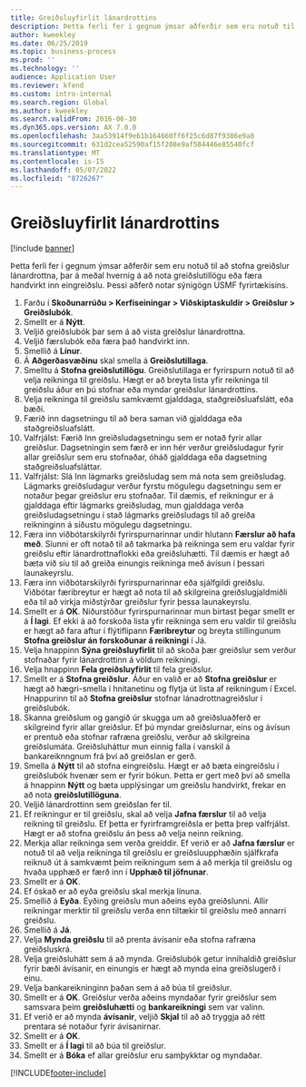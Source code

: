 ```yaml
---
title: Greiðsluyfirlit lánardrottins
description: Þetta ferli fer í gegnum ýmsar aðferðir sem eru notuð til að stofna greiðslur lánardrottna, þar á meðal hvernig á að nota greiðslutillögu eða færa handvirkt inn eingreiðslu.
author: kweekley
ms.date: 06/25/2019
ms.topic: business-process
ms.prod: ''
ms.technology: ''
audience: Application User
ms.reviewer: kfend
ms.custom: intro-internal
ms.search.region: Global
ms.author: kweekley
ms.search.validFrom: 2016-06-30
ms.dyn365.ops.version: AX 7.0.0
ms.openlocfilehash: 3aa53914f9e61b164660ff6f25c6d87f9386e9a8
ms.sourcegitcommit: 631d2cea52590af15f208e9af584446e85540fcf
ms.translationtype: MT
ms.contentlocale: is-IS
ms.lasthandoff: 05/07/2022
ms.locfileid: "8726267"
---
```

# <a name="vendor-payment-overview"></a>Greiðsluyfirlit lánardrottins

[!include [banner](../../includes/banner.md)]

Þetta ferli fer í gegnum ýmsar aðferðir sem eru notuð til að stofna greiðslur lánardrottna, þar á meðal hvernig á að nota greiðslutillögu eða færa handvirkt inn eingreiðslu. Þessi aðferð notar sýnigögn USMF fyrirtækisins.

1. Farðu í **Skoðunarrúðu > Kerfiseiningar > Viðskiptaskuldir > Greiðslur > Greiðslubók**.
2. Smellt er á **Nýtt**.
3. Veljið greiðslubók þar sem á að vista greiðslur lánardrottna. 
4. Veljið færslubók eða færa það handvirkt inn.
5. Smellið á **Línur**.
6. Á **Aðgerðasvæðinu** skal smella á **Greiðslutillaga**.
7. Smelltu á **Stofna greiðslutillögu**. Greiðslutillaga er fyrirspurn notuð til að velja reikninga til greiðslu. Hægt er að breyta lista yfir reikninga til greiðslu áður en þú stofnar eða myndar greiðslur lánardrottins.
8. Velja reikninga til greiðslu samkvæmt gjalddaga, staðgreiðsluafslátt, eða bæði. 
9. Færið inn dagsetningu til að bera saman við gjalddaga eða staðgreiðsluafslátt. 
10. Valfrjálst: Færið Inn greiðsludagsetningu sem er notað fyrir allar greiðslur. Dagsetningin sem færð er inn hér verður greiðsludagur fyrir allar greiðslur sem eru stofnaðar, óháð gjalddaga eða dagsetning staðgreiðsluafsláttar.  
11. Valfrjálst: Slá Inn lágmarks greiðsludag sem má nota sem greiðsludag. Lágmarks greiðsludagur verður fyrstu mögulegu dagsetningu sem er notaður þegar greiðslur eru stofnaðar. Til dæmis, ef reikningur er á gjalddaga eftir lágmarks greiðsludag, mun gjalddaga verða greiðsludagsetningu í stað lágmarks greiðsludags til að greiða reikninginn á síðustu mögulegu dagsetningu.
12. Færa inn viðbótarskilyrði fyrirspurnarinnar undir hlutann **Færslur að hafa með**. Síunni er oft notað til að takmarka þá reikninga sem eru valdar fyrir greiðslu eftir lánardrottnaflokki eða greiðsluhætti. Til dæmis er hægt að bæta við síu til að greiða einungis reikninga með ávísun í þessari launakeyrslu.
13. Færa inn viðbótarskilyrði fyrirspurnarinnar eða sjálfgildi greiðslu. Viðbótar færibreytur er hægt að nota til að skilgreina greiðslugjaldmiðli eða til að virkja miðstýrðar greiðslur fyrir þessa launakeyrslu.  
14. Smellt er á **OK**. Niðurstöður fyrirspurnarinnar mun birtast þegar smellt er á **Í lagi**. Ef ekki á að forskoða lista yfir reikninga sem eru valdir til greiðslu er hægt að fara aftur í flýtiflipann **Færibreytur** og breyta stillingunum **Stofna greiðslur án forskoðunar á reikningi** í Já.  
15. Velja hnappinn **Sýna greiðsluyfirlit** til að skoða þær greiðslur sem verður stofnaðar fyrir lánardrottinn á völdum reikningi.
16. Velja hnappinn **Fela greiðsluyfirlit** til fela greiðslur. 
17. Smellt er á **Stofna greiðslur**. Áður en valið er að **Stofna greiðslur** er hægt að hægri-smella í hnitanetinu og flytja út lista af reikningum í Excel. Hnappurinn til að **Stofna greiðslur** stofnar lánadrottnagreiðslur í greiðslubók.  
18. Skanna greiðslum og gangið úr skugga um að greiðsluaðferð er skilgreind fyrir allar greiðslur. Ef þú myndar greiðslurnar, eins og ávísun er prentuð eða stofnar rafræna greiðslu, verður að skilgreina greiðslumáta. Greiðsluháttur mun einnig falla í vanskil á bankareiknngnum frá því að greiðslan er gerð.  
19. Smella á **Nýtt** til að stofna eingreiðslu. Hægt er að bæta eingreiðslu í greiðslubók hvenær sem er fyrir bókun. Þetta er gert með því að smella á hnappinn **Nýtt** og bæta upplýsingar um greiðslu handvirkt, frekar en að nota **greiðslutillöguna**.  
20. Veljið lánardrottinn sem greiðslan fer til.
21. Ef reikningur er til greiðslu, skal að velja **Jafna færslur** til að velja reikning til greiðslu. Ef þetta er fyrirframgreiðsla er þetta þrep valfrjálst. Hægt er að stofna greiðslu án þess að velja neinn reikning. 
22. Merkja allar reikninga sem verða greiddir. Ef verið er að **Jafna færslur** er notuð til að velja reikninga til greiðslu er greiðsluupphæðin sjálfkrafa reiknuð út á samkvæmt þeim reikningum sem á að merkja til greiðslu og hvaða upphæð er færð inn í **Upphæð til jöfnunar**.
23. Smellt er á **OK**.
24. Ef óskað er að eyða greiðslu skal merkja línuna.
25. Smellið á **Eyða**. Eyðing greiðslu mun aðeins eyða greiðslunni. Allir reikningar merktir til greiðslu verða enn tiltækir til greiðslu með annarri greiðslu.
26. Smellið á **Já**.
27. Velja **Mynda greiðslu** til að prenta ávísanir eða stofna rafræna greiðsluskrá.
28. Velja greiðsluhátt sem á að mynda. Greiðslubók getur innihaldið greiðslur fyrir bæði ávísanir, en einungis er hægt að mynda eina greiðslugerð í einu.
29. Velja bankareikninginn þaðan sem á að búa til greiðslur.
30. Smellt er á **OK**. Greiðslur verða aðeins myndaðar fyrir greiðslur sem samsvara þeim **greiðsluhætti** og **bankareikningi** sem var valinn.
31. Ef verið er að mynda **ávísanir**, veljið **Skjal** til að að tryggja að rétt prentara sé notaður fyrir ávísanirnar.
32. Smellt er á **OK**.
33. Smellt er á **Í lagi** til að búa til greiðslur.
34. Smellt er á **Bóka** ef allar greiðslur eru samþykktar og myndaðar. 



[!INCLUDE[footer-include](../../../includes/footer-banner.md)]
